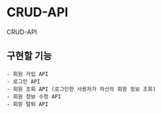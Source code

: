 # CRUD-API
CRUD-API

## 구현할 기능
```
- 회원 가입 API
- 로그인 API
- 회원 조회 API (로그인한 사용자가 자신의 회원 정보 조회)
- 회원 정보 수정 API
- 회원 탈퇴 API
```
